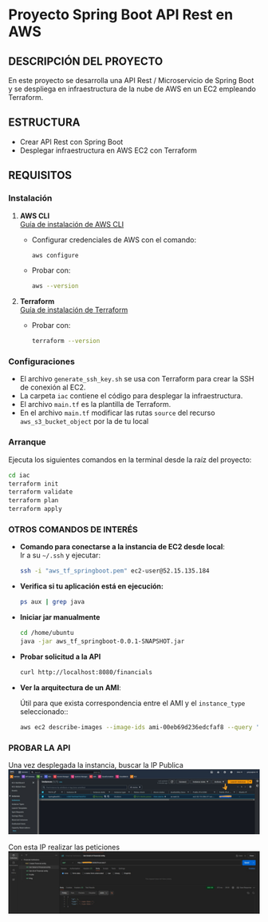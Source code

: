# Proyecto Spring Boot API Rest en AWS

## DESCRIPCIÓN DEL PROYECTO
En este proyecto se desarrolla una API Rest / Microservicio de Spring Boot y se despliega en infraestructura de la nube de AWS en un EC2 empleando Terraform.

## ESTRUCTURA
- Crear API Rest con Spring Boot
- Desplegar infraestructura en AWS EC2 con Terraform

## REQUISITOS

### Instalación
1. **AWS CLI**  
   [Guía de instalación de AWS CLI](https://docs.aws.amazon.com/cli/latest/userguide/getting-started-install.html)
    - Configurar credenciales de AWS con el comando:
      ```bash
      aws configure
      ```
    - Probar con:
      ```bash
      aws --version
      ```

2. **Terraform**  
   [Guía de instalación de Terraform](https://developer.hashicorp.com/terraform/install?product_intent=terraform)
    - Probar con:
      ```bash
      terraform --version
      ```

### Configuraciones
- El archivo `generate_ssh_key.sh` se usa con Terraform para crear la SSH de conexión al EC2.
- La carpeta `iac` contiene el código para desplegar la infraestructura.
- El archivo `main.tf` es la plantilla de Terraform.
- En el archivo `main.tf` modificar las rutas `source` del recurso `aws_s3_bucket_object` por la de tu local

### Arranque
Ejecuta los siguientes comandos en la terminal desde la raíz del proyecto:
```bash
cd iac
terraform init
terraform validate
terraform plan
terraform apply
```

### OTROS COMANDOS DE INTERÉS

- **Comando para conectarse a la instancia de EC2 desde local**:  
  Ir a su `~/.ssh` y ejecutar:  
  ```bash
  ssh -i "aws_tf_springboot.pem" ec2-user@52.15.135.184
  ```
  
- **Verifica si tu aplicación está en ejecución:**
  ```bash
  ps aux | grep java
  ```
  
- **Iniciar jar manualmente**
  ```bash
  cd /home/ubuntu
  java -jar aws_tf_springboot-0.0.1-SNAPSHOT.jar
  ```

- **Probar solicitud a la API**
  ```bash
  curl http://localhost:8080/financials
  ```


- **Ver la arquitectura de un AMI**:
  
    Útil para que exista correspondencia entre el AMI y el `instance_type` seleccionado::
  ```bash
  aws ec2 describe-images --image-ids ami-00eb69d236edcfaf8 --query 'Images[0].[ImageId,Architecture]' --output table
  ```

### PROBAR LA API

Una vez desplegada la instancia, buscar la IP Publica 
![aws-ec2.png](imgs%2Faws-ec2.png)

Con esta IP realizar las peticiones
![postman.png](imgs%2Fpostman.png)